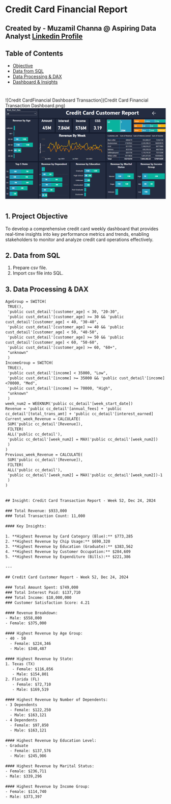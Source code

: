 # Credit Card Financial Report

## Created by - Muzamil Channa @ Aspiring Data Analyst [Linkedin Profile](https://www.linkedin.com/in/muzamil-channa-a2216a175/)

## Table of Contents
- [Objective](#Objective)
- [Data from SQL](#Data-from-SQL)
- [Data Processing & DAX](#Data-Processing-&-DAX)
- [Dashboard & Insights](#Dashboard-&-Insights
)

#
![Credit CardFinancial Dashboard Transaction](Credit Card Financial Transaction Dashboard.png)  
![Credit Card Financial Dashboard Customer](Credit_CardFinancialDashboard_Customer.png)  
#


## 1. Project Objective
To develop a comprehensive credit card weekly dashboard that provides real-time insights into key performance metrics and trends, enabling stakeholders to monitor and analyze credit card operations effectively.

## 2. Data from SQL
1. Prepare csv file.
2. Import csv file into SQL.

## 3. Data Processing & DAX
```DAX Queries
AgeGroup = SWITCH(
 TRUE(),
 'public cust_detail'[customer_age] < 30, "20-30",
 'public cust_detail'[customer_age] >= 30 && 'public cust_detail'[customer_age] < 40, "30-40",
 'public cust_detail'[customer_age] >= 40 && 'public cust_detail'[customer_age] < 50, "40-50",
 'public cust_detail'[customer_age] >= 50 && 'public cust_detail'[customer_age] < 60, "50-60",
 'public cust_detail'[customer_age] >= 60, "60+",
 "unknown"
 )
IncomeGroup = SWITCH(
 TRUE(),
 'public cust_detail'[income] < 35000, "Low",
 'public cust_detail'[income] >= 35000 && 'public cust_detail'[income] <70000, "Med",
 'public cust_detail'[income] >= 70000, "High",
 "unknown"
 )
week_num2 = WEEKNUM('public cc_detail'[week_start_date])
Revenue = 'public cc_detail'[annual_fees] + 'public cc_detail'[total_trans_amt] + 'public cc_detail'[interest_earned]
Current_week_Revenue = CALCULATE(
 SUM('public cc_detail'[Revenue]),
 FILTER(
 ALL('public cc_detail'),
 'public cc_detail'[week_num2] = MAX('public cc_detail'[week_num2])
 )
)
Previous_week_Revenue = CALCULATE(
 SUM('public cc_detail'[Revenue]),
 FILTER(
 ALL('public cc_detail'),
 'public cc_detail'[week_num2] = MAX('public cc_detail'[week_num2])-1
 )
)


## Insight: Credit Card Transaction Report - Week 52, Dec 24, 2024

### Total Revenue: $933,000  
### Total Transaction Count: 11,000

#### Key Insights:

1. **Highest Revenue by Card Category (Blue):** $773,285
2. **Highest Revenue by Chip Usage:** $690,320
3. **Highest Revenue by Education (Graduate):** $383,562
4. **Highest Revenue by Customer Occupation:** $284,609
5. **Highest Revenue by Expenditure (Bills):** $221,386

---

## Credit Card Customer Report - Week 52, Dec 24, 2024

### Total Amount Spent: $749,000  
### Total Interest Paid: $137,710  
### Total Income: $10,000,000  
### Customer Satisfaction Score: 4.21

#### Revenue Breakdown:
- Male: $558,000  
- Female: $375,000

#### Highest Revenue by Age Group:
- 40 - 50
  - Female: $224,346
  - Male: $348,487

#### Highest Revenue by State:
1. Texas (TX)
   - Female: $116,856
   - Male: $154,801
2. Florida (FL)
   - Female: $72,710
   - Male: $169,519

#### Highest Revenue by Number of Dependents:
- 3 Dependents
  - Female: $122,250
  - Male: $163,121
- 4 Dependents
  - Female: $97,850
  - Male: $163,121

#### Highest Revenue by Education Level:
- Graduate
  - Female: $137,576
  - Male: $245,986

#### Highest Revenue by Marital Status:
- Female: $236,711
- Male: $339,296

#### Highest Revenue by Income Group:
- Female: $114,740
- Male: $373,397

